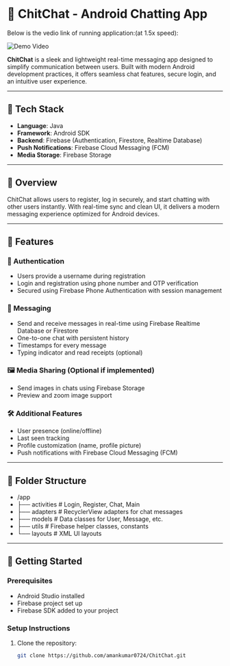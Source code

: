 # 💬 ChitChat - Android Chatting App

Below is the vedio link of running application:(at 1.5x speed): 

![Demo Video](https://github.com/amankumar0724/ChitChat/assets/128999710/3b2d484b-f809-480e-87e1-7da12d42e339)

**ChitChat** is a sleek and lightweight real-time messaging app designed to simplify communication between users. Built with modern Android development practices, it offers seamless chat features, secure login, and an intuitive user experience.

---

## 📱 Tech Stack

- **Language**: Java  
- **Framework**: Android SDK  
- **Backend**: Firebase (Authentication, Firestore, Realtime Database)  
- **Push Notifications**: Firebase Cloud Messaging (FCM)  
- **Media Storage**: Firebase Storage  

---

## 🚀 Overview

ChitChat allows users to register, log in securely, and start chatting with other users instantly. With real-time sync and clean UI, it delivers a modern messaging experience optimized for Android devices.

---

## 🔑 Features

### 👤 Authentication

- Users provide a username during registration
- Login and registration using phone number and OTP verification  
- Secured using Firebase Phone Authentication with session management 

### 💬 Messaging

- Send and receive messages in real-time using Firebase Realtime Database or Firestore  
- One-to-one chat with persistent history  
- Timestamps for every message  
- Typing indicator and read receipts (optional)

### 🖼️ Media Sharing (Optional if implemented)

- Send images in chats using Firebase Storage  
- Preview and zoom image support

### 🛠️ Additional Features

- User presence (online/offline)  
- Last seen tracking  
- Profile customization (name, profile picture)  
- Push notifications with Firebase Cloud Messaging (FCM)

---

## 📂 Folder Structure

- /app
- ├── activities # Login, Register, Chat, Main
- ├── adapters # RecyclerView adapters for chat messages
- ├── models # Data classes for User, Message, etc.
- ├── utils # Firebase helper classes, constants
- └── layouts # XML UI layouts


---

## 🧪 Getting Started

### Prerequisites

- Android Studio installed  
- Firebase project set up  
- Firebase SDK added to your project  

### Setup Instructions

1. Clone the repository:
   ```bash
   git clone https://github.com/amankumar0724/ChitChat.git

